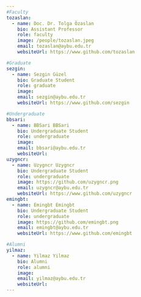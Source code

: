 ```yaml
---
#Faculty
tozaslan:
  - name: Doc. Dr. Tolga Özaslan
    bio: Assistant Professor
    role: faculty
    image: /people/tozaslan.jpeg
    email: tozaslan@aybu.edu.tr
    websiteUrl: https://www.github.com/tozaslan

#Graduate
sezgin:
  - name: Sezgin Güzel
    bio: Graduate Student
    role: graduate
    image:
    email: sezgin@aybu.edu.tr
    websiteUrl: https://www.github.com/sezgin

#Undergraduate
bbsari:
  - name: BBSari BBSari
    bio: Undergraduate Student
    role: undergraduate
    image:
    email: bbsari@aybu.edu.tr
    websiteUrl:
uzygncr:
  - name: Uzygncr Uzygncr
    bio: Undergraduate Student
    role: undergraduate
    image: https://github.com/uzygncr.png
    email: uzygncr@aybu.edu.tr
    websiteUrl: https://www.github.com/uzygncr
emingbt:
  - name: Emingbt Emingbt
    bio: Undergraduate Student
    role: undergraduate
    image: https://github.com/emingbt.png
    email: emingbt@aybu.edu.tr
    websiteUrl: https://www.github.com/emingbt

#Alumni
yilmaz:
  - name: Yilmaz Yilmaz
    bio: Alumni
    role: alumni
    image:
    email: yilmaz@aybu.edu.tr
    websiteUrl:
---
```


